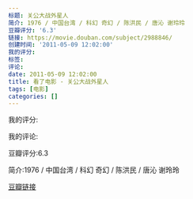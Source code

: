 ```yaml
---
标题: 关公大战外星人
简介: 1976 / 中国台湾 / 科幻 奇幻 / 陈洪民 / 唐沁 谢玲玲
豆瓣评分: '6.3'
链接: https://movie.douban.com/subject/2988846/
创建时间: '2011-05-09 12:02:00'
我的评分:
标签:
评论:
date: 2011-05-09 12:02:00
title: 看了电影 - 关公大战外星人
tags: [电影]
categories: []
---
```


我的评分:

我的评论:

豆瓣评分:6.3

简介:1976 / 中国台湾 / 科幻 奇幻 / 陈洪民 / 唐沁 谢玲玲

[豆瓣链接](https://movie.douban.com/subject/2988846/)

